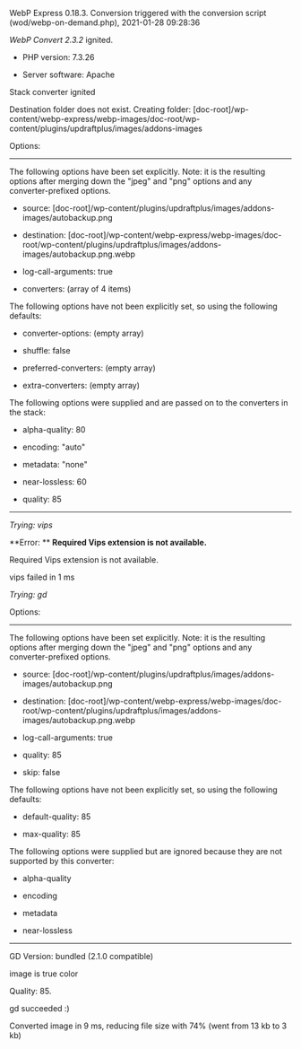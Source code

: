 WebP Express 0.18.3. Conversion triggered with the conversion script (wod/webp-on-demand.php), 2021-01-28 09:28:36

*WebP Convert 2.3.2*  ignited.
- PHP version: 7.3.26
- Server software: Apache

Stack converter ignited
Destination folder does not exist. Creating folder: [doc-root]/wp-content/webp-express/webp-images/doc-root/wp-content/plugins/updraftplus/images/addons-images

Options:
------------
The following options have been set explicitly. Note: it is the resulting options after merging down the "jpeg" and "png" options and any converter-prefixed options.
- source: [doc-root]/wp-content/plugins/updraftplus/images/addons-images/autobackup.png
- destination: [doc-root]/wp-content/webp-express/webp-images/doc-root/wp-content/plugins/updraftplus/images/addons-images/autobackup.png.webp
- log-call-arguments: true
- converters: (array of 4 items)

The following options have not been explicitly set, so using the following defaults:
- converter-options: (empty array)
- shuffle: false
- preferred-converters: (empty array)
- extra-converters: (empty array)

The following options were supplied and are passed on to the converters in the stack:
- alpha-quality: 80
- encoding: "auto"
- metadata: "none"
- near-lossless: 60
- quality: 85
------------


*Trying: vips* 

**Error: ** **Required Vips extension is not available.** 
Required Vips extension is not available.
vips failed in 1 ms

*Trying: gd* 

Options:
------------
The following options have been set explicitly. Note: it is the resulting options after merging down the "jpeg" and "png" options and any converter-prefixed options.
- source: [doc-root]/wp-content/plugins/updraftplus/images/addons-images/autobackup.png
- destination: [doc-root]/wp-content/webp-express/webp-images/doc-root/wp-content/plugins/updraftplus/images/addons-images/autobackup.png.webp
- log-call-arguments: true
- quality: 85
- skip: false

The following options have not been explicitly set, so using the following defaults:
- default-quality: 85
- max-quality: 85

The following options were supplied but are ignored because they are not supported by this converter:
- alpha-quality
- encoding
- metadata
- near-lossless
------------

GD Version: bundled (2.1.0 compatible)
image is true color
Quality: 85. 
gd succeeded :)

Converted image in 9 ms, reducing file size with 74% (went from 13 kb to 3 kb)
